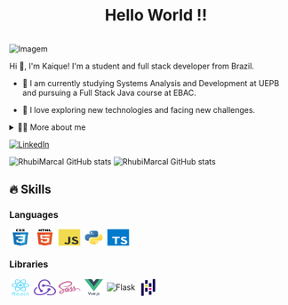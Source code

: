 <!--título-->
<div id="user-content-toc">
  <ul align="center">
    <summary><h1 style="display: inline-block">Hello World !!</h1></summary>
</div>

<p align="left">
  <img align="center" src="[https://i.imgur.com/1ZvVkDc.gif](https://www.behance.net/gallery/107812099/Honeymoon)" alt="Imagem">
</p>

<!-- Presentation -->
<p>
  Hi 👋, I'm Kaique! I'm a student and full stack developer from Brazil.

  - 🌱 I am currently studying Systems Analysis and Development at UEPB and pursuing a Full Stack Java course at EBAC.

  - 🔭 I love exploring new technologies and facing new challenges.
</p>

<!-- Dropdown -->
<details>
  <summary>👨‍💻 More about me</summary>

  - 💬 I am 19 years old and currently live in Brazil. I have knowledge in web development, Python, and Java. Although I don't have professional experience yet, I feel ready for an internship to gain hands-on learning.
  
  - ⚡ I'm a big fan of all geek culture, comics, manga, movies and games are my hobbies. Furthermore, I am fascinated by puzzles like Rubik's cubes. I believe that our personal interests are oriented towards a keener perception of things and better problem-solving skills. \O/
</details>

<!-- Links -->
[![LinkedIn](https://img.shields.io/badge/LinkedIn-0077B5?style=for-the-badge&logo=linkedin&logoColor=white)](www.linkedin.com/in/kaique-luan)

<!-- GithubStats -->
![RhubiMarcal GitHub stats](https://github-readme-stats.vercel.app/api/top-langs?username=RhubiMarcal&show_icons=true&theme=gotham)
![RhubiMarcal GitHub stats](https://github-readme-stats.vercel.app/api?username=RhubiMarcal&show_icons=true&theme=gotham)


## 🔥 Skills
<div style="flex-basis: 48%;">
    <h3>Languages</h3>
    <img align="center" alt="CSS3" height="30" width="40" src="https://raw.githubusercontent.com/devicons/devicon/master/icons/css3/css3-original-wordmark.svg">
    <img align="center" alt="HTML5" height="30" width="40" src="https://raw.githubusercontent.com/devicons/devicon/master/icons/html5/html5-original-wordmark.svg">
    <img align="center" alt="JavaScript" height="30" width="40" src="https://raw.githubusercontent.com/devicons/devicon/master/icons/javascript/javascript-original.svg">
    <img align="center" alt="Python" height="30" width="40" src="https://raw.githubusercontent.com/devicons/devicon/master/icons/python/python-original.svg">
    <img align="center" alt="TypeScript" height="30" width="40" src="https://raw.githubusercontent.com/devicons/devicon/master/icons/typescript/typescript-original.svg">
</div>

<div style="flex-basis: 48%;">
    <h3>Libraries</h3>
    <img align="center" alt="React" height="30" width="40" src="https://raw.githubusercontent.com/devicons/devicon/master/icons/react/react-original-wordmark.svg">
    <img align="center" alt="Redux" height="30" width="40" src="https://raw.githubusercontent.com/devicons/devicon/master/icons/redux/redux-original.svg">
    <img align="center" alt="Sass" height="30" width="40" src="https://raw.githubusercontent.com/devicons/devicon/master/icons/sass/sass-original.svg">
    <img align="center" alt="Vue.js" height="30" width="40" src="https://raw.githubusercontent.com/devicons/devicon/master/icons/vuejs/vuejs-original-wordmark.svg">
    <img align="center" alt="Flask" height="30" width="40" src="https://www.vectorlogo.zone/logos/pocoo_flask/pocoo_flask-icon.svg">
    <img align="center" alt="Pandas" height="30" width="40" src="https://raw.githubusercontent.com/devicons/devicon/2ae2a900d2f041da66e950e4d48052658d850630/icons/pandas/pandas-original.svg">
</div>
